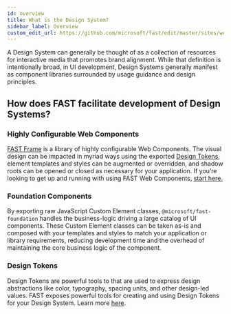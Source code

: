 ```yaml
---
id: overview
title: What is the Design System?
sidebar_label: Overview
custom_edit_url: https://github.com/microsoft/fast/edit/master/sites/website/src/docs/design-systems/overview.md
---
```


A Design System can generally be thought of as a collection of resources for interactive media that promotes brand alignment. While that definition is intentionally broad, in UI development, Design Systems generally manifest as component libraries surrounded by usage guidance and design principles.

## How does FAST facilitate development of Design Systems?

### Highly Configurable Web Components

[FAST Frame](/docs/design-systems/fast-frame) is a library of highly configurable Web Components. The visual design can be impacted in myriad ways using the exported [Design Tokens](docs/design-systems/design-tokens), element templates and styles can be augmented or overridden, and shadow roots can be opened or closed as necessary for your application. If you’re looking to get up and running with using FAST Web Components, [start here.](/docs/design-systems/fast-frame)

### Foundation Components

By exporting raw JavaScript Custom Element classes, `@microsoft/fast-foundation` handles the business-logic driving a large catalog of UI components. These Custom Element classes can be taken as-is and composed with your templates and styles to match your application or library requirements, reducing development time and the overhead of maintaining the core business logic of the component.

### Design Tokens

Design Tokens are powerful tools to that are used to express design abstractions like color, typography, spacing units, and other design-led values.  FAST exposes powerful tools for creating and using Design Tokens for your Design System. Learn more [here](/docs/design-systems/design-tokens).